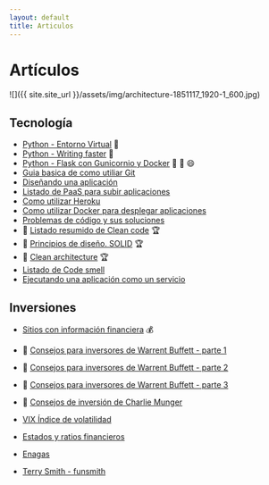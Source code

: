 ```yaml
---
layout: default
title: Articulos
---
```


# Artículos

![]({{ site.site_url }}/assets/img/architecture-1851117_1920-1_600.jpg)

## Tecnología

* [Python - Entorno Virtual](articulos/python-entorno-virtual.md) :snake:
* [Python - Writing faster](articulos/written-faster-python.md) :snake:
* [Python - Flask con Gunicornio y Docker](articulos/python-flask-gunicorn-docker.md) :snake: :muscle: :smile:
* [Guia basica de como utiliar Git](articulos/trabajando-con-github.md)
* [Diseñando una aplicación](articulos/disenando-una-aplicacion.md)
* [Listado de PaaS para subir aplicaciones](articulos/algunos-paas-para-nuestras-aplicaciones.md)
* [Como utilizar Heroku](articulos/usando-heroku-para-nuestras-aplicaciones.md)
* [Como utilizar Docker para desplegar aplicaciones](articulos/desplegando-aplicaciones-con-docker.md)
* [Problemas de código y sus soluciones](articulos/problemas-y-soluciones.md)
* :dart: [Listado resumido de Clean code](articulos/clean-code.md) :trophy:
* :dart: [Principios de diseño. SOLID](articulos/) :trophy:
* :dart: [Clean architecture](articulos/) :trophy:
* [Listado de Code smell](articulos/lista-de-code-smells.md)
* [Ejecutando una aplicación como un servicio](articulos/ejecutando-aplicacion-como-un-servicio.md)

## Inversiones

* [Sitios con información financiera](articulos/inversiones/sitios-con-informacion-financiera.md) :moneybag:

* :dart: [Consejos para inversores de Warrent Buffett - parte 1](articulos/inversiones/warrent-buffet-consejos-de-inversion-parte1.md)
* :dart: [Consejos para inversores de Warrent Buffett - parte 2](articulos/inversiones/warrent-buffet-consejos-de-inversion-parte2.md)
* :dart: [Consejos para inversores de Warrent Buffett - parte 3](articulos/inversiones/warrent-buffet-consejos-de-inversion-parte3.md)
* :dart: [Consejos de inversión de Charlie Munger](articulos/inversiones/charlie-munger-consejos-de-inversion.md)
* [VIX Índice de volatilidad](articulos/inversiones/VIX-indice-volatilidad.md)
* [Estados y ratios financieros](articulos/inversiones/ratios-financieros-y-estados-financieros.md)
* [Enagas](articulos/negocios/enagas.md)
* [Terry Smith - funsmith](articulos/inversiones/terry-smith-funsmith.md)
